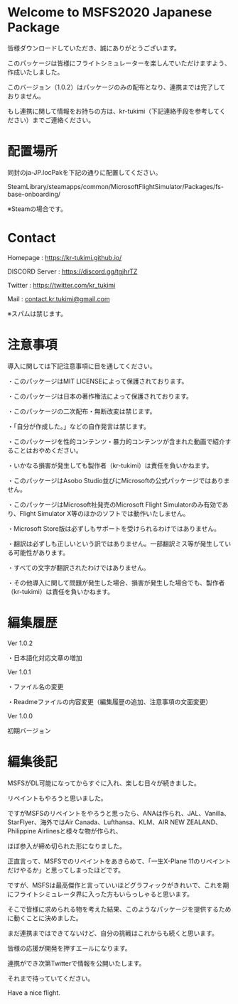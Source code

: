 # Welcome to MSFS2020 Japanese Package

皆様ダウンロードしていただき、誠にありがとうございます。

このパッケージは皆様にフライトシミュレーターを楽しんでいただけますよう、作成いたしました。

このバージョン（1.0.2）はパッケージのみの配布となり、連携までは完了しておりません。

もし連携に関して情報をお持ちの方は、kr-tukimi（下記連絡手段を参考してください）までご連絡ください。

# 配置場所

同封のja-JP.locPakを下記の通りに配置してください。

SteamLibrary/steamapps/common/MicrosoftFlightSimulator/Packages/fs-base-onboarding/

※Steamの場合です。

# Contact

Homepage : https://kr-tukimi.github.io/

DISCORD Server : https://discord.gg/tgjhrTZ

Twitter : https://twitter.com/kr_tukimi

Mail : contact.kr.tukimi@gmail.com

※スパムは禁じます。

# 注意事項
導入に関しては下記注意事項に目を通してください。

・このパッケージはMIT LICENSEによって保護されております。

・このパッケージは日本の著作権法によって保護されております。

・このパッケージの二次配布・無断改変は禁じます。

・「自分が作成した。」などの自作発言は禁じます。

・このパッケージを性的コンテンツ・暴力的コンテンツが含まれた動画で紹介することはおやめください。

・いかなる損害が発生しても製作者（kr-tukimi）は責任を負いかねます。

・このパッケージはAsobo Studio並びにMicrosoftの公式パッケージではありません。

・このパッケージはMicrosoft社発売のMicrosoft Flight Simulatorのみ有効であり、Flight Simulator X等のほかのソフトでは動作いたしません。

・Microsoft Store版は必ずしもサポートを受けられるわけではありません。

・翻訳は必ずしも正しいという訳ではありません。一部翻訳ミス等が発生している可能性があります。

・すべての文字が翻訳されたわけではありません。

・その他導入に関して問題が発生した場合、損害が発生した場合でも、製作者（kr-tukimi）は責任を負いかねます。

# 編集履歴
Ver 1.0.2

・日本語化対応文章の増加


Ver 1.0.1

・ファイル名の変更

・Readmeファイルの内容変更（編集履歴の追加、注意事項の文面変更）


Ver 1.0.0

初期バージョン

# 編集後記

MSFSがDL可能になってからすぐに入れ、楽しむ日々が続きました。

リペイントもやろうと思いました。

ですがMSFSのリペイントをやろうと思ったら、ANAは作られ、JAL、Vanilla、StarFlyer、海外ではAir Canada、Lufthansa、KLM、AIR NEW ZEALAND、Philippine Airlinesと様々な物が作られ、

ほぼ参入が締め切られた形になりました。

正直言って、MSFSでのリペイントをあきらめて、「一生X-Plane 11のリペイントだけやるか」と思ってしまったほどです。

ですが、MSFSは最高傑作と言っていいほどグラフィックがきれいで、これを期にフライトシミュレータ界に入った方もいらっしゃると思います。

そこで皆様に求められる物を考えた結果、このようなパッケージを提供するために動くことに決めました。

まだ連携まではできてないけど、自分の挑戦はこれからも続くと思います。

皆様の応援が開発を押すエールになります。

連携ができ次第Twitterで情報を公開いたします。

それまで待っていてください。

Have a nice flight.
